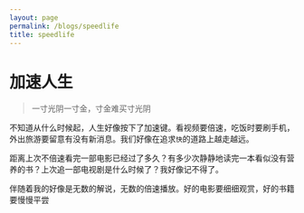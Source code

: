 ```yaml
---
layout: page
permalink: /blogs/speedlife
title: speedlife
---
```

# 加速人生

> 一寸光阴一寸金，寸金难买寸光阴

不知道从什么时候起，人生好像按下了加速键。看视频要倍速，吃饭时要刷手机，外出旅游要留意有没有新消息。我们好像在追求`快`的道路上越走越远。

距离上次不倍速看完一部电影已经过了多久？有多少次静静地读完一本看似没有营养的书？上次追一部电视剧是什么时候了？我好像记不得了。

伴随着我的好像是无数的解说，无数的倍速播放。好的电影要细细观赏，好的书籍要慢慢平尝